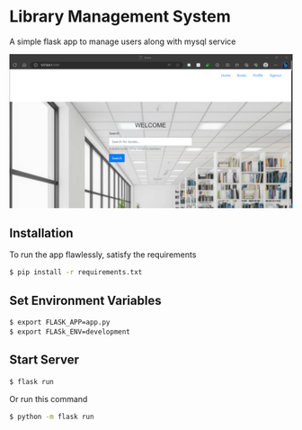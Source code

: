 # Library Management System
A simple flask app to manage users along with mysql service

![Libray Management App - Flask](https://github.com/kakashi-01-bharath/Library-Management-System-Using-Flask-/blob/33f5b6b0356220886fe89daa15125587e5a95a8b/ss/s1.png)


## Installation

To run the app flawlessly, satisfy the requirements
```bash
$ pip install -r requirements.txt
```

## Set Environment Variables
```bash
$ export FLASK_APP=app.py
$ export FLASk_ENV=development
```

## Start Server
```bash
$ flask run
```

Or run this command 
```bash
$ python -m flask run
```
